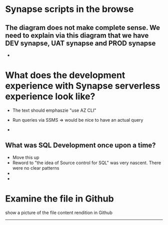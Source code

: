 
# Synapse scripts in the browse
The diagram does not make complete sense. We need to explain via this diagram that we have DEV synapse, UAT synapse and PROD synapse
- 
- 

# What does the development experience with Synapse serverless experience look like?
- The text should emphaszie "use AZ CLI"
- Run queries via SSMS => would be nice to have an actual query

- 
## What was SQL Development once upon a time?
- Move this up
- Reword to "the idea of Source control for SQL" was very nascent. There were no clear patterns
- 
- 

# Examine the file in Github
show a picture of the file content rendition in Github



---
